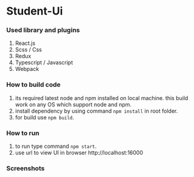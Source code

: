 # Student-Ui
### Used library and plugins

1. React.js
2. Scss / Css
3. Redux
4. Typescript / Javascript
5. Webpack

### How to build code

1. its required latest node and npm installed on local machine. this build work on any OS which support node and npm.
2. install dependency by using command `npm install` in root folder.
3. for build use `npm build`.

### How to run
1. to run type command `npm start`.
2. use url to view UI in browser http://localhost:16000

### Screenshots
